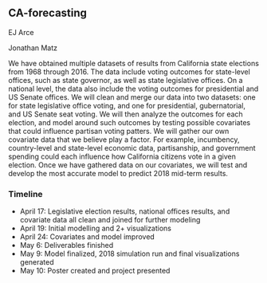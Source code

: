 ## CA-forecasting

EJ Arce

Jonathan Matz

We have obtained multiple datasets of results from California state elections from 1968 through 2016. The data include voting outcomes for state-level offices, such as state governor, as well as state legislative offices. On a national level, the data also include the voting outcomes for presidential and US Senate offices. We will clean and merge our data into two datasets: one for state legislative office voting, and one for presidential, gubernatorial, and US Senate seat voting. We will then analyze the outcomes for each election, and model around such outcomes by testing possible covariates that could influence  partisan voting patters. We will gather our own covariate data that we believe play a factor. For example, incumbency, country-level and state-level economic data, partisanship, and government spending could each influence how California citizens vote in a given election. Once we have gathered data on our covariates, we will test and develop the most accurate model to predict 2018 mid-term results.

### Timeline
* April 17: Legislative election results, national offices results, and covariate data all clean and joined for further modeling
* April 19: Initial modelling and 2+ visualizations
* April 24: Covariates and model improved
* May 6: Deliverables finished
* May 9: Model finalized, 2018 simulation run and final visualizations generated
* May 10: Poster created and project presented